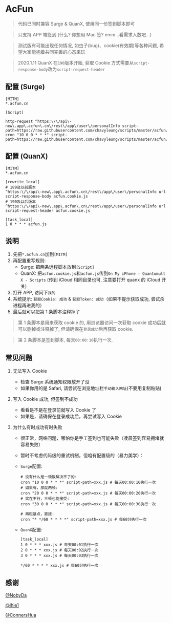 # AcFun

> 代码已同时兼容 Surge & QuanX, 使用同一份签到脚本即可

> 只支持 APP 端签到 (什么? 你想用 Mac 签? emm...看需求人数吧...)

> 测试版有可能出现任何情况, 如虫子(bug)、cookie(有效期)等各种问题, 希望大家能抱着共同完善的心态来玩

> 2020.1.11 QuanX 在`190`版本开始, 获取 Cookie 方式需要从`script-response-body`改为`script-request-header`

## 配置 (Surge)

```properties
[MITM]
*.acfun.cn

[Script]

http-request ^https:\/\/api\-new\.app\.acfun\.cn\/rest\/app\/user\/personalInfo script-path=https://raw.githubusercontent.com/chavyleung/scripts/master/acfun/acfun.cookie.js
cron "10 0 0 * * *" script-path=https://raw.githubusercontent.com/chavyleung/scripts/master/acfun/acfun.js
```

## 配置 (QuanX)

```properties
[MITM]
*.acfun.cn

[rewrite_local]
# 189及以前版本
^https:\/\/api\-new\.app\.acfun\.cn\/rest\/app\/user\/personalInfo url script-response-body acfun.cookie.js
# 190及以后版本
^https:\/\/api\-new\.app\.acfun\.cn\/rest\/app\/user\/personalInfo url script-request-header acfun.cookie.js

[task_local]
1 0 * * * acfun.js
```

## 说明

1. 先把`*.acfun.cn`加到`[MITM]`
2. 再配置重写规则:
   - Surge: 把两条远程脚本放到`[Script]`
   - QuanX: 把`acfun.cookie.js`和`acfun.js`传到`On My iPhone - Quantumult X - Scripts` (传到 iCloud 相同目录也可, 注意要打开 quanx 的 iCloud 开关)
3. 打开 APP, 访问下`我的`
4. 系统提示: `获取Cookie: 成功` & `获取Token: 成功`（如果不提示获取成功, 尝试杀进程再进我的）
5. 最后就可以把第 1 条脚本注释掉了

> 第 1 条脚本是用来获取 cookie 的, 用浏览器访问一次获取 cookie 成功后就可以删掉或注释掉了, 但请确保在`登录成功`后再获取 cookie.

> 第 2 条脚本是签到脚本, 每天`00:00:10`执行一次.

## 常见问题

1. 无法写入 Cookie

   - 检查 Surge 系统通知权限放开了没
   - 如果你用的是 Safari, 请尝试在浏览地址栏`手动输入网址`(不要用复制粘贴)

2. 写入 Cookie 成功, 但签到不成功

   - 看看是不是在登录前就写入 Cookie 了
   - 如果是，请确保在登录成功后，再尝试写入 Cookie

3. 为什么有时成功有时失败

   - 很正常，网络问题，哪怕你是手工签到也可能失败（凌晨签到容易拥堵就容易失败）
   - 暂时不考虑代码级的重试机制，但咱有配置级的（暴力美学）：

   - `Surge`配置:

     ```properties
     # 没有什么是一顿饭解决不了的:
     cron "10 0 0 * * *" script-path=xxx.js # 每天00:00:10执行一次
     # 如果有，那就两顿:
     cron "20 0 0 * * *" script-path=xxx.js # 每天00:00:20执行一次
     # 实在不行，三顿也能接受:
     cron "30 0 0 * * *" script-path=xxx.js # 每天00:00:30执行一次

     # 再粗暴点，直接:
     cron "* */60 * * * *" script-path=xxx.js # 每60分执行一次
     ```

   - `QuanX`配置:

     ```properties
     [task_local]
     1 0 * * * xxx.js # 每天00:01执行一次
     2 0 * * * xxx.js # 每天00:02执行一次
     3 0 * * * xxx.js # 每天00:03执行一次

     */60 * * * * xxx.js # 每60分执行一次
     ```

## 感谢

[@NobyDa](https://github.com/NobyDa)

[@lhie1](https://github.com/lhie1)

[@ConnersHua](https://github.com/ConnersHua)
